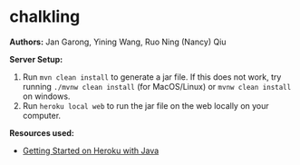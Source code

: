 # chalkling
**Authors:** Jan Garong, Yining Wang, Ruo Ning (Nancy) Qiu

**Server Setup:**
1. Run ``mvn clean install`` to generate a jar file. If this does not work, try running ``./mvnw clean install`` 
   (for MacOS/Linux) or ``mvnw clean install`` on windows.
2. Run ``heroku local web`` to run the jar file on the web locally on your computer.

**Resources used:**
* [Getting Started on Heroku with Java](https://github.com/heroku/java-getting-started)